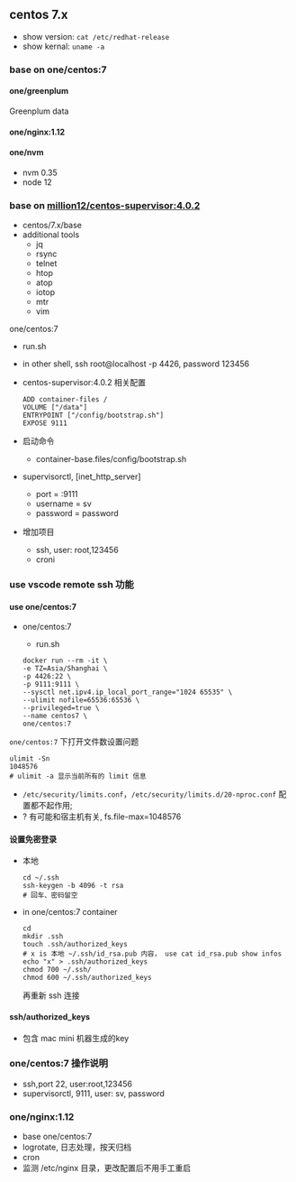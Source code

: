 centos 7.x
---

- show version: `cat /etc/redhat-release`
- show kernal: `uname -a`

### base on one/centos:7

#### one/greenplum

Greenplum data

#### one/nginx:1.12

#### one/nvm

- nvm 0.35
- node 12

### base on [million12/centos-supervisor:4.0.2](https://github.com/million12/docker-centos-supervisor)

- centos/7.x/base
- additional tools
  - jq
  - rsync
  - telnet
  - htop
  - atop
  - iotop
  - mtr
  - vim

one/centos:7
- run.sh
- in other shell, ssh root@localhost -p 4426, password 123456
- centos-supervisor:4.0.2 相关配置

  ```
  ADD container-files /
  VOLUME ["/data"]
  ENTRYPOINT ["/config/bootstrap.sh"]
  EXPOSE 9111
  ```

- 启动命令
  - container-base.files/config/bootstrap.sh
- supervisorctl, [inet_http_server]
  - port = :9111
  - username = sv
  - password = password
- 增加项目
  - ssh, user: root,123456
  - croni

### use vscode remote ssh 功能

#### use one/centos:7

- one/centos:7
  - run.sh

  ```
  docker run --rm -it \
  -e TZ=Asia/Shanghai \
  -p 4426:22 \
  -p 9111:9111 \
  --sysctl net.ipv4.ip_local_port_range="1024 65535" \
  --ulimit nofile=65536:65536 \
  --privileged=true \
  --name centos7 \
  one/centos:7
  ```

`one/centos:7` 下打开文件数设置问题
```
ulimit -Sn
1048576
# ulimit -a 显示当前所有的 limit 信息
```

- `/etc/security/limits.conf`，`/etc/security/limits.d/20-nproc.conf` 配置都不起作用;
- ? 有可能和宿主机有关, fs.file-max=1048576

#### 设置免密登录

- 本地

  ```
  cd ~/.ssh
  ssh-keygen -b 4096 -t rsa
  # 回车、密码留空
  ```

- in one/centos:7 container

  ```
  cd
  mkdir .ssh
  touch .ssh/authorized_keys
  # x is 本地 ~/.ssh/id_rsa.pub 内容， use cat id_rsa.pub show infos
  echo "x" > .ssh/authorized_keys
  chmod 700 ~/.ssh/
  chmod 600 ~/.ssh/authorized_keys
  ```

  再重新 ssh 连接

#### ssh/authorized_keys

- 包含 mac mini 机器生成的key

### one/centos:7 操作说明

- ssh,port 22, user:root,123456
- supervisorctl, 9111, user: sv, password

### one/nginx:1.12

- base one/centos:7
- logrotate, 日志处理，按天归档
- cron
- 监测 /etc/nginx 目录，更改配置后不用手工重启
